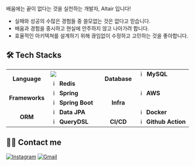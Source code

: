 <p>배움에는 끝이 없다는 것을 실천하는 개발자, Altair 입니다!</p>

- 실패와 성공의 수많은 경험들 중 쓸모없는 것은 없다고 믿습니다.
- 배움과 경험을 중시하고 현실에 안주하지 않고 나아가려 합니다.
- 효율적인 아키텍쳐를 설계하기 위해 끊임없이 수정하고 고민하는 것을 좋아합니다.

## 🛠 Tech Stacks
<table>
  <tr>
    <td rowspan="2" align="center"><b>Language</td>
    <td><img src = "https://img.shields.io/badge/Java-007396?style=flat&logo=java&logoColor=white"/></td>
    <td rowspan="8"></td>
    <td rowspan="2" align="center"><b>Database</b></td>
    <td><img src="https://user-images.githubusercontent.com/112257466/209078356-d9120e3d-9498-4ee4-a38d-139a263910f4.png" width="16px" alt="_icon" />&nbsp;&nbsp;<b>MySQL</td>
  </tr>
  <tr>
  <td><img src="https://seeklogo.com/images/R/redis-logo-E403D4DD6A-seeklogo.com.png" width="16px" alt="_icon" />&nbsp;&nbsp;<b>Redis</td>
  </tr>
  <tr>
    <td rowspan="2" align="center"><b>Frameworks</td>
    <td><img src="https://user-images.githubusercontent.com/112257466/209075018-0a1f7f14-a910-4d16-a4e4-51929b99e1ae.png" width="16px" alt="_icon" />&nbsp;&nbsp;<b>Spring</td>
    <td rowspan="4" align="center"><b>Infra</td>
    <td><img src="https://static-00.iconduck.com/assets.00/aws-icon-2048x2048-274bm1xi.png" width="15px" alt="_icon" />&nbsp;&nbsp;<b>AWS</td>
  </tr>
  <tr>
    <td><img src="https://user-images.githubusercontent.com/112257466/209075280-78be8487-7d6a-485c-92a8-d6677f0caab9.png" width="16px" alt="_icon" />&nbsp;&nbsp;<b>Spring Boot</td>
  </tr>
  <tr>
    <tr>
      <td rowspan="3" align="center"><b>ORM</td>
      <td><img src="https://user-images.githubusercontent.com/112257466/209076523-777fe02a-455f-48a0-a4b1-aeb9fff17b10.png" width="16px" alt="_icon" />&nbsp;&nbsp;<b>Data JPA</td>
      <td><img src="https://seeklogo.com/images/D/docker-logo-6D6F987702-seeklogo.com.png" width="15px" alt="_icon" />&nbsp;&nbsp;<b>Docker</td>
    <tr>
    <td><img src="https://github.com/GDSC-Team-J/ADDI-ML/assets/112257466/dff863c4-fb90-4747-a621-bdbd2c44a0be" width="16px" alt="_icon" />&nbsp;&nbsp;<b>QueryDSL</td>
    <td rowspan="3" align="center"><b>CI/CD</td>
    <td><img src="https://seeklogo.com/images/G/github-actions-logo-031704BDC6-seeklogo.com.png" width="15px" alt="_icon" />&nbsp;&nbsp;<b>Github Action</td>
    </tr>
    <tr>
    </tr>
  </tr>
</table>



## 👩‍💻 Contact me

[![Instagram](https://img.shields.io/badge/Instagram-E4405F?style=flat&logo=instagram&logoColor=white)](https://instagram.com/tx_.hxn)
[![Gmail](https://img.shields.io/badge/Gmail-EA4335?style=flat&logo=gmail&logoColor=white)](mailto:th053880@gmail.com)
